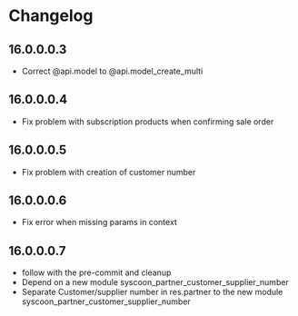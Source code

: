 # Changelog

## 16.0.0.0.3

- Correct @api.model to @api.model_create_multi

## 16.0.0.0.4

- Fix problem with subscription products when confirming sale order

## 16.0.0.0.5

- Fix problem with creation of customer number

## 16.0.0.0.6

- Fix error when missing params in context

## 16.0.0.0.7

- follow with the pre-commit and cleanup
- Depend on a new module syscoon_partner_customer_supplier_number
- Separate Customer/supplier number in res.partner to the new module syscoon_partner_customer_supplier_number

